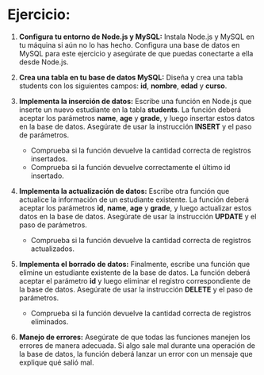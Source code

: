# Ejercicio:

1. **Configura tu entorno de Node.js y MySQL:** Instala Node.js y MySQL en tu máquina si aún no lo has hecho. Configura una base de datos en MySQL para este ejercicio y asegúrate de que puedas conectarte a ella desde Node.js.

2. **Crea una tabla en tu base de datos MySQL:** Diseña y crea una tabla students con los siguientes campos: **id**, **nombre**, **edad** y **curso**.

3. **Implementa la inserción de datos:** Escribe una función en Node.js que inserte un nuevo estudiante en la tabla **students**. La función deberá aceptar los parámetros **name**, **age** y **grade**, y luego insertar estos datos en la base de datos. Asegúrate de usar la instrucción **INSERT** y el paso de parámetros.

    - Comprueba si la función devuelve la cantidad correcta de registros insertados.
    - Comprueba si la función devuelve correctamente el último id insertado.
4. **Implementa la actualización de datos:** Escribe otra función que actualice la información de un estudiante existente. La función deberá aceptar los parámetros **id**, **name**, **age** y **grade**, y luego actualizar estos datos en la base de datos. Asegúrate de usar la instrucción **UPDATE** y el paso de parámetros.

    - Comprueba si la función devuelve la cantidad correcta de registros actualizados.

5. **Implementa el borrado de datos:** Finalmente, escribe una función que elimine un estudiante existente de la base de datos. La función deberá aceptar el parámetro **id** y luego eliminar el registro correspondiente de la base de datos. Asegúrate de usar la instrucción **DELETE** y el paso de parámetros.

    - Comprueba si la función devuelve la cantidad correcta de registros eliminados.
6. **Manejo de errores:** Asegúrate de que todas las funciones manejen los errores de manera adecuada. Si algo sale mal durante una operación de la base de datos, la función deberá lanzar un error con un mensaje que explique qué salió mal.